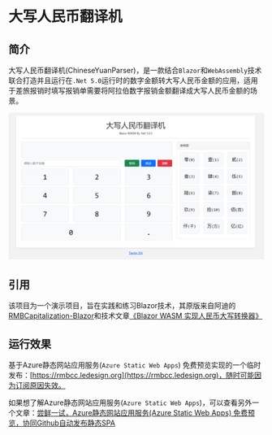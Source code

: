 # 大写人民币翻译机

## 简介

大写人民币翻译机(ChineseYuanParser)，是一款结合`Blazor`和`WebAssembly`技术联合打造并且运行在`.Net 5.0`运行时的数字金额转大写人民币金额的应用，适用于差旅报销时填写报销单需要将阿拉伯数字报销金额翻译成大写人民币金额的场景。

![](./Docs/Assets/2021-06-06-16-29-11.png)

## 引用

该项目为一个演示项目，旨在实践和练习Blazor技术，其原版来自阿迪的[RMBCapitalization-Blazor](https://github.com/EdiWang/RMBCapitalization-Blazor)和技术文章[《Blazor WASM 实现人民币大写转换器》](https://edi.wang/post/2021/3/1/blazor-wasm-rmb-capitalize)

## 运行效果

基于Azure静态网站应用服务(`Azure Static Web Apps`) 免费预览实现的一个临时发布：[https://rmbcc.ledesign.org](https://rmbcc.ledesign.org)，随时可能因为订阅原因失效。

如果想了解Azure静态网站应用服务(`Azure Static Web Apps`)，可以查看另外一个文章：[尝鲜一试，Azure静态网站应用服务(Azure Static Web Apps) 免费预览，协同Github自动发布静态SPA](https://www.cnblogs.com/taylorshi/p/14746306.html)